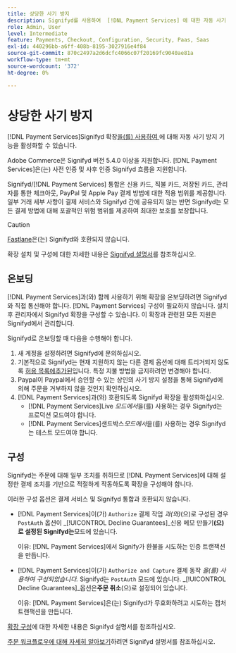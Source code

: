 ```yaml
---
title: 상당한 사기 방지
description: Signifyd를 사용하여  [!DNL Payment Services] 에 대한 자동 사기 방지 기능을 활성화합니다.
role: Admin, User
level: Intermediate
feature: Payments, Checkout, Configuration, Security, Paas, Saas
exl-id: 440296bb-a6ff-408b-8195-3027916e4f84
source-git-commit: 870c2497a2d6dcfc4066c07f20169fc9040ae81a
workflow-type: tm+mt
source-wordcount: '372'
ht-degree: 0%

---
```


# 상당한 사기 방지

[!DNL Payment Services]Signifyd 확장[을(를) 사용하여 ](https://commercemarketplace.adobe.com/signifyd-module-connect.html)에 대해 자동 사기 방지 기능을 활성화할 수 있습니다.

Adobe Commerce은 Signifyd 버전 5.4.0 이상을 지원합니다. [!DNL Payment Services]은(는) 사전 인증 및 사후 인증 Signifyd 흐름을 지원합니다.

Signifyd/[!DNL Payment Services] 통합은 신용 카드, 직불 카드, 저장된 카드, 관리자를 통한 체크아웃, PayPal 및 Apple Pay 결제 방법에 대한 적용 범위를 제공합니다. 일부 거래 세부 사항이 결제 서비스와 Signifyd 간에 공유되지 않는 반면 Signifyd는 모든 결제 방법에 대해 포괄적인 위험 범위를 제공하여 최대한 보호를 보장합니다.

>[!CAUTION]
>
> [Fastlane](payments-options.md#fastlane-button)은(는) Signifyd와 호환되지 않습니다.

확장 설치 및 구성에 대한 자세한 내용은 [Signifyd 설명서](https://community.signifyd.com/support/s/article/magento-2-extension-install-guide?language=en_US#downloadandinstallingmagento2extension)를 참조하십시오.

## 온보딩

[!DNL Payment Services]과(와) 함께 사용하기 위해 확장을 온보딩하려면 Signifyd와 직접 통신해야 합니다. [!DNL Payment Services] 구성이 필요하지 않습니다. 설치 후 관리자에서 Signifyd 확장을 구성할 수 있습니다. 이 확장과 관련된 모든 지원은 Signifyd에서 관리합니다.

Signifyd로 온보딩할 때 다음을 수행해야 합니다.

1. 새 계정을 설정하려면 Signifyd에 문의하십시오.
1. 기본적으로 Signifyd는 현재 지원하지 않는 다른 결제 옵션에 대해 트리거되지 않도록 [허용 목록에추가된](https://github.com/signifyd/magento2/blob/main/docs/RESTRICT-PAYMENTS.md)입니다. 특정 지불 방법을 금지하려면 변경해야 합니다.
1. Paypal이 Paypal에서 승인할 수 있는 상인의 사기 방지 설정을 통해 Signifyd에 의해 주문을 거부하지 않을 것인지 확인하십시오.
1. [!DNL Payment Services]과(와) 호환되도록 Signifyd 확장을 활성화하십시오.
   * [!DNL Payment Services]Live _모드에서_&#x200B;을(를) 사용하는 경우 Signifyd는 프로덕션 모드여야 합니다.
   * [!DNL Payment Services]샌드박스&#x200B;_모드에서_&#x200B;을(를) 사용하는 경우 Signifyd는 테스트 모드여야 합니다.

## 구성

Signifyd는 주문에 대해 일부 조치를 취하므로 [!DNL Payment Services]에 대해 설정한 결제 조치를 기반으로 적절하게 작동하도록 확장을 구성해야 합니다.

이러한 구성 옵션은 결제 서비스 및 Signifyd 통합과 호환되지 않습니다.

* [!DNL Payment Services]이(가) `Authorize` 결제 작업 _과(와)_(으)로 구성된 경우 `PostAuth` 옵션이 _[!UICONTROL Decline Guarantees]_신용 메모 만들기&#x200B;**(으)로 설정된 Signifyd는**모드에 있습니다.

  이유: [!DNL Payment Services]에서 Signify가 환불을 시도하는 인증 트랜잭션을 만듭니다.


* [!DNL Payment Services]이(가) `Authorize and Capture` 결제 동작 _을(를) 사용하여 구성되었습니다._ Signifyd는 `PostAuth` 모드에 있습니다. _[!UICONTROL Decline Guarantees]_옵션은&#x200B;**주문 취소**(으)로 설정되어 있습니다.

  이유: [!DNL Payment Services]은(는) Signifyd가 무효화하려고 시도하는 캡처 트랜잭션을 만듭니다.


[확장 구성](https://community.signifyd.com/support/s/article/magento-2-extension-install-guide?language=en_US#configuringmagento2extension)에 대한 자세한 내용은 Signifyd 설명서를 참조하십시오.

[주문 워크플로우에 대해 자세히 알아보기](https://community.signifyd.com/support/s/article/magento-2-extension-install-guide?language=en_US#howmagento2works)하려면 Signifyd 설명서를 참조하십시오.

